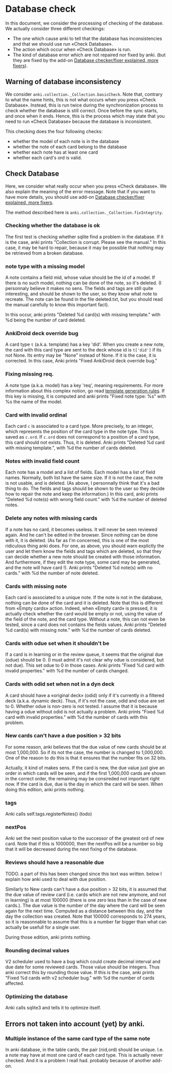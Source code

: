 # Database check

In this document, we consider the processing of checking of the
database. We actually consider three different checkings:
* The one which cause anki to tell that the database has
inconsistencies and that we should use run «Check Database».
* The action which occur when «Check Database» is run.
* The kind of database error which are not repaired nor fixed by anki.
(but they are fixed by the add-on [Database checker/fixer explained,
more fixers](https://ankiweb.net/shared/info/1135180054)).

## Warning of database inconsistency

We consider ```anki.collection._Collection.basicCheck```. Note that,
contrary to what the name hints, this is not what occurs when you
press «Check Database». Instead, this is run twice during the
synchronization process to check whether the database is still
correct. Once before the sync starts, and once when it ends. Hence,
this is the process which may state that you need to run «Check
Database» because the database is inconsistent.

This checking does the four following checks:
* whether the model of each note is in the database
* whether the note of each card belong to the database
* whether each note has at least one card
* whether each card's ord is valid.

## Check Database
Here, we consider what really occur when you press «Check
database». We also explain the meaning of the error message. Note that
if you want to have more details, you should use add-on [Database
checker/fixer explained, more
fixers](https://ankiweb.net/shared/info/1135180054).

The method described here is ```anki.collection._Collection.fixIntegrity```.

### Checking whether the database is ok
The first test is checking whether sqlite find a problem in the
database. If it is the case, anki prints "Collection is
corrupt. Please see the manual." In this case, it may be hard to
repair, because it may be possible that nothing may be retrieved from
a broken database.

### note type with a missing model
A note contains a field mid, whose value should be the id of a
model. If there is no such model, nothing can be done of the note, so
it's deleted. (I personnaly believe it makes no sens. The fields and
tags are still quite interesting, and should be shown to the user, so
they know what note to recreate. The note can be found in the file
deleted.txt, but you should read the manual carefully to know this
important fact).

In this occur, anki prints "Deleted %d card(s) with missing template."
with %d being the number of card deleted.

### AnkiDroid deck override bug
A card type ```t``` (a.k.a. template) has a key 'did'. When you create
a new note, the card with this card type are sent to the deck whose id
is ```t['did']``` if its not None.  Its entry may be "None" instead of
None. If it is the case, it is corrected. In this case, Anki prints
"Fixed AnkiDroid deck override bug."

### Fixing missing req.
A note type (a.k.a. model) has a key 'req', meaning requirements. For
more information about this complex notion, go read [template
generation rules](templates_generation_rules.md). If this key is
missing, it is computed and anki prints "Fixed note type: %s" with %s
the name of the model.

### Card with invalid ordinal
Each card ```c``` is associated to a card type. More precisely, to an integer,
which represents the position of the card type in the note type. This
is saved as ```c.ord```. If ```c.ord``` does not correspond to a
position of a card type, this card should not exists. Thus, it is
deleted. Anki prints "Deleted %d card with missing template.", with %d
the number of cards deleted.

### Notes with invalid field count
Each note has a model and a list of fields. Each model has a list of
field names. Normally, both list have the same size. If it is not the
case, the note is not usable, and is deleted. (As above, I personnally
think that it's a bad thing to do. The fields and tags should be shown
to the user so they decide how to repair the note and keep the
information.) In this card, anki prints "Deleted %d note(s) with wrong
field count." with %d the number of deleted notes.

### Delete any notes with missing cards
If a note has no card, it becomes useless. It will never be seen
reviewed again. And he can't be edited in the browser. Since nothing
can be done with it, it is deleted.  (As far as I'm concerned, this is
one of the most ridiculous thing anki does. For one, as above, you
should warn explictly the user and let them know the fields and tags
which are deleted, so that they can decide whether a new note should
be created with those information. And furthermore, if they edit the
note type, some card may be generated, and the note will have card
!). Anki prints "Deleted %d note(s) with no cards." with %d the number
of note deleted.

### Cards with missing note
Each card is associated to a unique note. If the note is not in the
database, nothing can be done of the card and it is deleted. Note that
this is different from «Empty cards» action. Indeed, when «Empty card»
is pressed, it is actually check whether the card would be empty or
not, using the value of the field of the note, and the card
type. Without a note, this can not even be tested, since a card does
not contains the fields values. Anki prints "Deleted %d card(s) with
missing note." with %d the number of cards deleted.

### Cards with odue set when it shouldn't be
If a card is in learning or in the review queue, it seems that the
original due (odue) should be 0. (I must admit it's not clear why odue
is considered, but not due). This set odue to 0 in those cases. Anki
prints "Fixed %d card with invalid properties." with %d the number of
cards changed.

### Cards with odid set when not in a dyn deck
A card should have a «original deck» (odid) only if it's currently in
a filtered deck (a.k.a. dynamic deck). Thus, if it's not the case,
odid and odue are set to 0. Whether odue is non-zero is not tested. I
assume that it is because having a odue without odid is not actually a
problem. Anki prints "Fixed %d card with invalid properties." with %d
the number of cards with this problem.

### New cards can't have a due position > 32 bits
For some reason, anki believes that the due value of new cards should
be at most 1,000,000. So if its not the case, the number is changed to
1,000,000. One of the reason to do this is that it ensures that the
number fits on 32 bits.

Actually, it kind of makes sens. If the card is new, the due value
just give an order in which cards will be seen, and if the first
1,000,000 cards are shown in the correct order, the remaining may be
consireded not important right now. If the card is due, due is the
day in which the card will be seen. When doing this edition, anki
prints nothing.

### tags
Anki calls self.tags.registerNotes() (todo)

### nextPos
Anki set the next position value to the successor of the greatest ord
of new card. Note that if this is 1000000, then the nextPos will be a
number so big that it will be decreased during the next fixing of the
database.

### Reviews should have a reasonable due
TODO. a part of this has been changed since this text was written. below I explain how anki used to deal with due position.

Similarly to New cards can't have a due position > 32 bits, it is
assumed that the due value of review card (i.e. cards which are not
new anymore, and not in learning) is at most 100000 (there is one zero
less than in the case of new cards.). The due value is the number of
the
day where the card will be seen again for the next time. Computed as a
distance between this day, and the day the collection was
created. Note that 100000 corresponds to 274 years, so it is
reasonnable to assume that this is a number far bigger than what can
actually be usefull for a single user.

During those edition, anki prints nothing.

### Rounding decimal values
V2 scheduler used to have a bug which could create decimal interval
and due date for some reviewed cards. Those value should be
integers. Thus anki correct this by rounding those value. If this is
the case, anki prints "Fixed %d cards with v2 scheduler bug." with %d
the number of cards affected.

### Optimizing the database
Anki calls sqlite3 and tells it to optimize itself.


## Errors not taken into account (yet) by anki.

### Multiple instance of the same card type of the same note
In anki database, in the table cards, the pair (nid,ord) should be
unique. I.e. a note may have at most one card of each card type. This
is actually never checked. And it is a problem I reall had. probably
because of another add-on.
